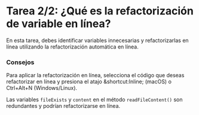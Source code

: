 # Tarea 2/2: ¿Qué es la refactorización de variable en línea?

En esta tarea, debes identificar variables innecesarias y refactorizarlas en línea utilizando la refactorización automática en línea.

### Consejos

<div class="hint" title="Atajo para refactorización en línea">
Para aplicar la refactorización en línea, selecciona el código que deseas refactorizar en línea y presiona el atajo &shortcut:Inline; (macOS) o Ctrl+Alt+N (Windows/Linux). 
</div>

<div class="hint" title="Consejo de refactorización">

Las variables `fileExists` y `content` en el método `readFileContent()` son redundantes y podrían refactorizarse en línea.

</div>